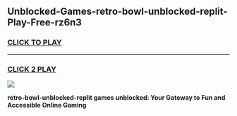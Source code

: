 
## Unblocked-Games-retro-bowl-unblocked-replit-Play-Free-rz6n3
<h3>
<a href="https://premium76.site?title=retro-bowl-unblocked-replit&ref=10A">CLICK TO PLAY</a></h3>
<hr>

<h3>
<a href="https://premium76.site?title=retro-bowl-unblocked-replit&ref=10A">CLICK 2 PLAY</a>
  
</h3>

<a href="https://premium76.site?title=retro-bowl-unblocked-replit&ref=10A"><img src="https://clearcache.store/games.png"></a>


**retro-bowl-unblocked-replit games unblocked: Your Gateway to Fun and Accessible Online Gaming**
